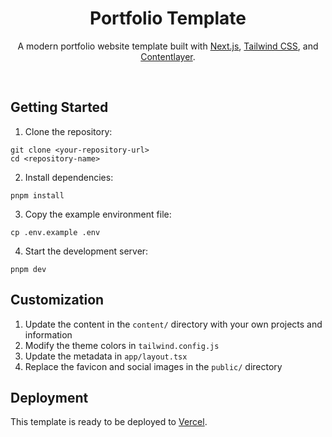 <div align="center">
    <h1 align="center">Portfolio Template</h1>

A modern portfolio website template built with [Next.js](https://nextjs.org/), [Tailwind CSS](https://tailwindcss.com/), and [Contentlayer](https://www.contentlayer.dev/).

</div>

<br/>

## Getting Started

1. Clone the repository:
```sh-session
git clone <your-repository-url>
cd <repository-name>
```

2. Install dependencies:
```sh-session
pnpm install
```

3. Copy the example environment file:
```sh-session
cp .env.example .env
```

4. Start the development server:
```sh-session
pnpm dev
```

## Customization

1. Update the content in the `content/` directory with your own projects and information
2. Modify the theme colors in `tailwind.config.js`
3. Update the metadata in `app/layout.tsx`
4. Replace the favicon and social images in the `public/` directory

## Deployment

This template is ready to be deployed to [Vercel](https://vercel.com/).
